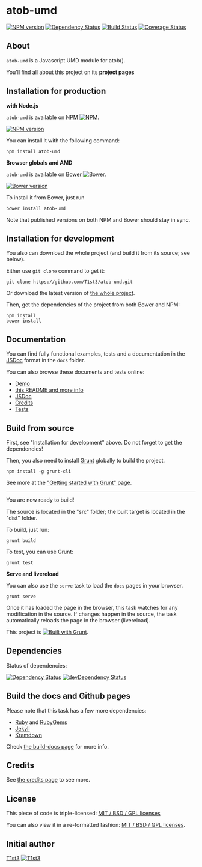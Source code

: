 atob-umd
==================


[![NPM version](https://badge.fury.io/js/atob-umd.svg)](http://badge.fury.io/js/atob-umd)
[![Dependency Status](https://david-dm.org/t1st3/atob-umd.svg?theme=shields.io)](https://david-dm.org/t1st3/atob-umd)
[![Build Status](https://travis-ci.org/T1st3/atob-umd.svg?branch=master)](https://travis-ci.org/T1st3/atob-umd)
[![Coverage Status](https://coveralls.io/repos/T1st3/atob-umd/badge.png)](https://coveralls.io/r/T1st3/atob-umd)



About
---

`atob-umd` is a Javascript UMD module for atob().

You'll find all about this project on its **[project pages](http://t1st3.github.io/atob-umd/)**




Installation for production
---

**with Node.js**

`atob-umd` is available on [NPM](https://www.npmjs.org/package/atob-umd)
[![NPM](http://t1st3.github.io/atob-umd/assets/img/vendor/npm-16x16.png)](https://www.npmjs.org/package/atob-umd).

[![NPM version](https://badge.fury.io/js/atob-umd.svg)](http://badge.fury.io/js/atob-umd)

You can install it with the following command:

    npm install atob-umd


**Browser globals and AMD**


`atob-umd` is available on [Bower](http://bower.io/search/?q=atob-umd)
[![Bower](http://t1st3.github.io/atob-umd/assets/img/vendor/bower-16x16.png)](http://bower.io/search/?q=atob-umd).

[![Bower version](https://badge.fury.io/bo/atob-umd.svg)](http://badge.fury.io/js/atob-umd)

To install it from Bower, just run 

    bower install atob-umd

Note that published versions on both NPM and Bower should stay in sync.



Installation for development
---


You also can download the whole project (and build it from its source; see below).

Either use `git clone` command to get it:

    git clone https://github.com/T1st3/atob-umd.git

Or download the latest version of [the whole project](https://github.com/T1st3/atob-umd/archive/master.zip).

Then, get the dependencies of the project from both Bower and NPM:

    npm install
    bower install



Documentation
---


You can find fully functional examples, tests and a documentation in the [JSDoc](http://usejsdoc.org/) format in the `docs` folder.

You can also browse these documents and tests online:

- [Demo](http://t1st3.github.io/atob-umd/demo.html)
- [this README and more info](http://t1st3.github.io/atob-umd)
- [JSDoc](http://t1st3.github.io/atob-umd/jsdoc.html)
- [Credits](http://t1st3.github.io/atob-umd/credits.html)
- [Tests](http://t1st3.github.io/atob-umd/tests.html)




Build from source
---


First, see "Installation for development" above. 
Do not forget to get the dependencies!

Then, you also need to install [Grunt](http://gruntjs.com/) globally to build the project.

    npm install -g grunt-cli

See more at the ["Getting started with Grunt" page](http://gruntjs.com/getting-started).


---

You are now ready to build!

The source is located in the "src" folder; the built target is located in the "dist" folder.

To build, just run:

    grunt build

To test, you can use Grunt:

    grunt test




**Serve and livereload**

You can also use the `serve` task to load the `docs` pages in your browser.

    grunt serve

Once it has loaded the page in the browser, this task watches for any modification in the source.
If changes happen in the source, the task automatically reloads the page in the browser (livereload).


This project is [![Built with Grunt](https://cdn.gruntjs.com/builtwith.png)](http://gruntjs.com/).



Dependencies
---

Status of dependencies:

[![Dependency Status](https://david-dm.org/t1st3/atob-umd.svg?theme=shields.io)](https://david-dm.org/t1st3/atob-umd)
[![devDependency Status](https://david-dm.org/t1st3/atob-umd/dev-status.svg?theme=shields.io)](https://david-dm.org/t1st3/atob-umd#info=devDependencies)



Build the docs and Github pages
---

Please note that this task has a few more dependencies:

* [Ruby](https://www.ruby-lang.org/) and [RubyGems](https://rubygems.org/)
* [Jekyll](http://jekyllrb.com/)
* [Kramdown](http://kramdown.gettalong.org/)


Check [the build-docs page](http://t1st3.github.io/atob-umd/build_docs.html) for more info.




Credits
---


See [the credits page](http://t1st3.github.io/atob-umd/credits.html) to see more.


License
---


This piece of code is triple-licensed: [MIT / BSD / GPL licenses](https://github.com/T1st3/atob-umd/blob/master/LICENSE.md)

You can also view it in a re-formatted fashion: [MIT / BSD / GPL licenses](http://t1st3.github.io/atob-umd/license.html).



Initial author
---

[T1st3](https://github.com/T1st3/) 
[![T1st3](http://t1st3.github.io/atob-umd/assets/img/gravatar-16x16.png)](https://github.com/T1st3/)

